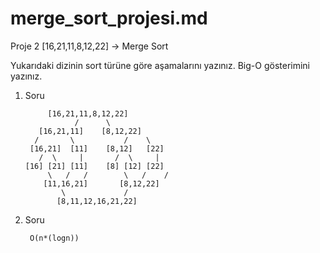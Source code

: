 # merge_sort_projesi.md

Proje 2
[16,21,11,8,12,22] -> Merge Sort

Yukarıdaki dizinin sort türüne göre aşamalarını yazınız.
Big-O gösterimini yazınız.

1. Soru

            [16,21,11,8,12,22] 
                  /      \     
          [16,21,11]    [8,12,22]
         /       \           /    \  
        [16,21]  [11]    [8,12]   [22]
          /  \     |       /  \     |
       [16] [21] [11]    [8] [12] [22]
            \   /   /        \   /    /
           [11,16,21]       [8,12,22]
               \             /
              [8,11,12,16,21,22] 

2. Soru

        O(n*(logn))
        
